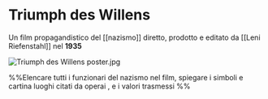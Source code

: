 # Triumph des Willens
Un film propagandistico del [[nazismo]] diretto, prodotto e editato da [[Leni Riefenstahl]] nel **1935** 

![Triumph des Willens poster.jpg](https://upload.wikimedia.org/wikipedia/commons/thumb/1/1a/Triumph_des_Willens_poster.jpg/220px-Triumph_des_Willens_poster.jpg)

%%Elencare tutti i funzionari del nazismo nel film, spiegare i simboli e cartina luoghi citati da operai , e i valori trasmessi 
%%